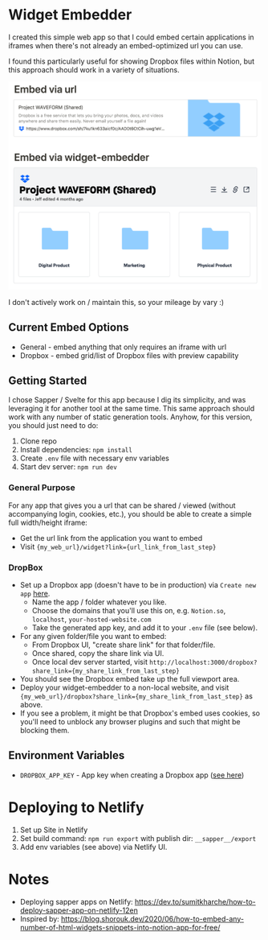 # Widget Embedder

I created this simple web app so that I could embed certain applications in iframes when there's not already an embed-optimized url you can use.

I found this particularly useful for showing Dropbox files within Notion, but this approach should work in a variety of situations.

![Embed Dropbox in Notion](https://github.com/jeffthink/widget-embedder/blob/trunk/dropbox-example.png?raw=true)

I don't actively work on / maintain this, so your mileage by vary :)

## Current Embed Options

* General - embed anything that only requires an iframe with url
* Dropbox - embed grid/list of Dropbox files with preview capability

## Getting Started

I chose Sapper / Svelte for this app because I dig its simplicity, and was leveraging it for another tool at the same time. This same approach should work with any number of static generation tools. Anyhow, for this version, you should just need to do: 

1. Clone repo
2. Install dependencies: `npm install`
3. Create `.env` file with necessary env variables
4. Start dev server: `npm run dev`

### General Purpose

For any app that gives you a url that can be shared / viewed (without accompanying login, cookies, etc.), you should be able to create a simple full width/height iframe:

* Get the url link from the application you want to embed
* Visit `{my_web_url}/widget?link={url_link_from_last_step}`

### DropBox

* Set up a Dropbox app (doesn't have to be in production) via `Create new app` [here](https://www.dropbox.com/developers/embedder).
    * Name the app / folder whatever you like.
    * Choose the domains that you'll use this on, e.g. `Notion.so`, `localhost`, `your-hosted-website.com`
    * Take the generated app key, and add it to your `.env` file (see below).
* For any given folder/file you want to embed:
    * From Dropbox UI, "create share link" for that folder/file.
    * Once shared, copy the share link via UI.
    * Once local dev server started, visit `http://localhost:3000/dropbox?share_link={my_share_link_from_last_step}`
* You should see the Dropbox embed take up the full viewport area.
* Deploy your widget-embedder to a non-local website, and visit `{my_web_url}/dropbox?share_link={my_share_link_from_last_step}` as above.
* If you see a problem, it might be that Dropbox's embed uses cookies, so you'll need to unblock any browser plugins and such that might be blocking them.

## Environment Variables

* `DROPBOX_APP_KEY` - App key when creating a Dropbox app ([see here](https://www.dropbox.com/developers/embedder))

# Deploying to Netlify

1. Set up Site in Netlify
2. Set build command: `npm run export` with publish dir: `__sapper__/export`
3. Add env variables (see above) via Netlify UI.

# Notes

* Deploying sapper apps on Netlify: https://dev.to/sumitkharche/how-to-deploy-sapper-app-on-netlify-12en
* Inspired by: https://blog.shorouk.dev/2020/06/how-to-embed-any-number-of-html-widgets-snippets-into-notion-app-for-free/
